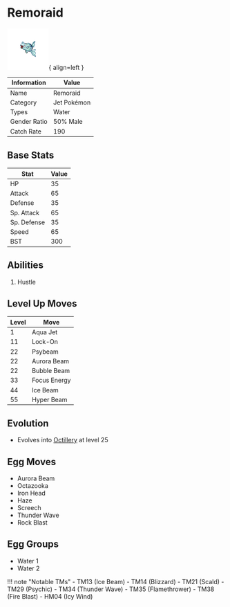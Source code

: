 # Remoraid

![Remoraid](../images/pokemon/223.png){ align=left }

| Information | Value |
|------------|--------|
| Name | Remoraid |
| Category | Jet Pokémon |
| Types | Water |
| Gender Ratio | 50% Male |
| Catch Rate | 190 |

## Base Stats

| Stat | Value |
|------|-------|
| HP | 35 |
| Attack | 65 |
| Defense | 35 |
| Sp. Attack | 65 |
| Sp. Defense | 35 |
| Speed | 65 |
| BST | 300 |

## Abilities
1. Hustle

## Level Up Moves
| Level | Move |
|-------|------|
| 1 | Aqua Jet |
| 11 | Lock-On |
| 22 | Psybeam |
| 22 | Aurora Beam |
| 22 | Bubble Beam |
| 33 | Focus Energy |
| 44 | Ice Beam |
| 55 | Hyper Beam |

## Evolution
- Evolves into [Octillery](224-octillery.md) at level 25

## Egg Moves
- Aurora Beam
- Octazooka
- Iron Head
- Haze
- Screech
- Thunder Wave
- Rock Blast

## Egg Groups
- Water 1
- Water 2

!!! note "Notable TMs"
    - TM13 (Ice Beam)
    - TM14 (Blizzard)
    - TM21 (Scald)
    - TM29 (Psychic)
    - TM34 (Thunder Wave)
    - TM35 (Flamethrower)
    - TM38 (Fire Blast)
    - HM04 (Icy Wind)
